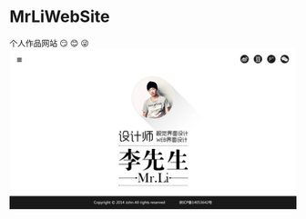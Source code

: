 # MrLiWebSite
个人作品网站 :smirk: :blush: :stuck_out_tongue_winking_eye:
![index](https://github.com/Mr-LiXianSheng/MrLiWebSite/blob/master/images/index.jpg "个人首页")